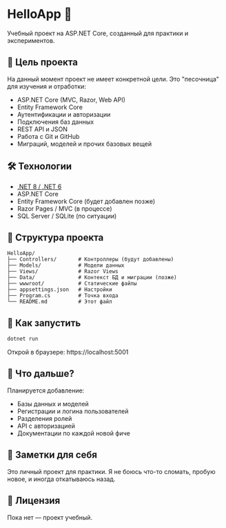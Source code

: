 # HelloApp 👋

Учебный проект на ASP.NET Core, созданный для практики и экспериментов.

## 📌 Цель проекта

На данный момент проект не имеет конкретной цели. Это "песочница" для изучения и отработки:

- ASP.NET Core (MVC, Razor, Web API)
- Entity Framework Core
- Аутентификации и авторизации
- Подключения баз данных
- REST API и JSON
- Работа с Git и GitHub
- Миграций, моделей и прочих базовых вещей

## 🛠️ Технологии

- [.NET 8 / .NET 6](https://dotnet.microsoft.com/)
- ASP.NET Core
- Entity Framework Core (будет добавлен позже)
- Razor Pages / MVC (в процессе)
- SQL Server / SQLite (по ситуации)

## 📂 Структура проекта

```
HelloApp/
├── Controllers/       # Контроллеры (будут добавлены)
├── Models/            # Модели данных
├── Views/             # Razor Views
├── Data/              # Контекст БД и миграции (позже)
├── wwwroot/           # Статические файлы
├── appsettings.json   # Настройки
├── Program.cs         # Точка входа
└── README.md          # Этот файл
```

## 🚀 Как запустить

```bash
dotnet run
```
Открой в браузере: https://localhost:5001

## 🧪 Что дальше?
Планируется добавление:

- Базы данных и моделей
- Регистрации и логина пользователей
- Разделения ролей
- API с авторизацией
- Документации по каждой новой фиче

## 🧠 Заметки для себя
Это личный проект для практики. Я не боюсь что-то сломать, пробую новое, и иногда откатываюсь назад.

## 📜 Лицензия
Пока нет — проект учебный.